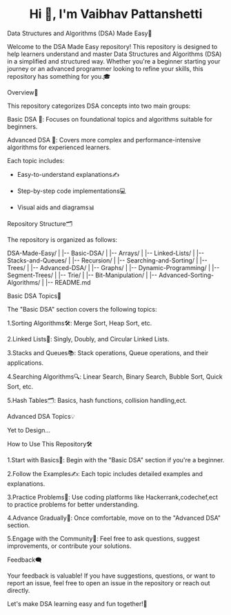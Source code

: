  <h1 align="center">Hi 👋, I'm Vaibhav Pattanshetti</h1>
 
Data Structures and Algorithms (DSA) Made Easy🚀

Welcome to the DSA Made Easy repository! This repository is designed to help learners understand and master Data Structures and Algorithms (DSA) in a simplified and structured way. Whether you're a beginner starting your journey or an advanced programmer looking to refine your skills, this repository has something for you.🎓


Overview📝

This repository categorizes DSA concepts into two main groups:

Basic DSA 🐣: Focuses on foundational topics and algorithms suitable for beginners.

Advanced DSA 🚀: Covers more complex and performance-intensive algorithms for experienced learners.

Each topic includes:

- Easy-to-understand explanations✍️

- Step-by-step code implementations💻

- Visual aids and diagrams📊


Repository Structure🗂️

The repository is organized as follows:

DSA-Made-Easy/
|
|-- Basic-DSA/
|   |-- Arrays/
|   |-- Linked-Lists/
|   |-- Stacks-and-Queues/
|   |-- Recursion/
|   |-- Searching-and-Sorting/
|   |-- Trees/
|
|-- Advanced-DSA/
|   |-- Graphs/
|   |-- Dynamic-Programming/
|   |-- Segment-Trees/
|   |-- Trie/
|   |-- Bit-Manipulation/
|   |-- Advanced-Sorting-Algorithms/
|
|-- README.md

Basic DSA Topics🐾

The "Basic DSA" section covers the following topics:

1.Sorting Algorithms🛠️: Merge Sort, Heap Sort, etc.

2.Linked Lists🔗: Singly, Doubly, and Circular Linked Lists.

3.Stacks and Queues📚: Stack operations, Queue operations, and their applications.

4.Searching Algorithms🔍: Linear Search, Binary Search, Bubble Sort, Quick Sort, etc.

5.Hash Tables🗂️: Basics, hash functions, collision handling,ect.

Advanced DSA Topics💡

Yet to Design...

How to Use This Repository🛠️

1.Start with Basics🐣: Begin with the "Basic DSA" section if you're a beginner.

2.Follow the Examples✍️: Each topic includes detailed examples and explanations.

3.Practice Problems🧩: Use coding platforms like Hackerrank,codechef,ect to practice problems for better understanding.

4.Advance Gradually🚀: Once comfortable, move on to the "Advanced DSA" section.

5.Engage with the Community🌟: Feel free to ask questions, suggest improvements, or contribute your solutions.


Feedback🗨️

Your feedback is valuable! If you have suggestions, questions, or want to report an issue, feel free to open an issue in the repository or reach out directly.

Let's make DSA learning easy and fun together!🌟
